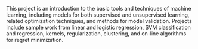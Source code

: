 This project is an introduction to the basic tools and techniques of machine learning, including models for both supervised and unsupervised learning, related optimization techniques, and methods for model validation. 
Projects include sample work from linear and logistic regression, SVM classification and regression, kernels, regularization, clustering, and on-line algorithms for regret minimization.
